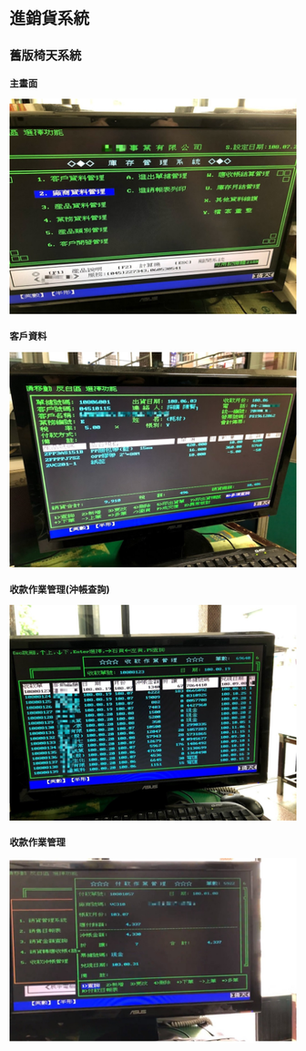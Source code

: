 # 進銷貨系統
## 舊版椅天系統
### 主畫面
![image](https://github.com/zccheng8320/inv_project/blob/master/DemoPicture/IMG_7128.jpg)
### 客戶資料
![image](https://github.com/zccheng8320/inv_project/blob/master/DemoPicture/IMG_7332.jpg)
### 收款作業管理(沖帳查詢)
![image](https://github.com/zccheng8320/inv_project/blob/master/DemoPicture/IMG_7433.jpg)
### 收款作業管理
![image](https://github.com/zccheng8320/inv_project/blob/master/DemoPicture/%E6%9C%AA%E5%91%BD%E5%90%8D.jpg)
